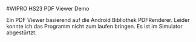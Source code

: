 #WIPRO HS23 PDF Viewer Demo

Ein PDF Viewer basierend auf die Android Bibliothek PDFRenderer.
Leider konnte ich das Programm nicht zum laufen bringen. Es ist im Simulator abgestürtzt.